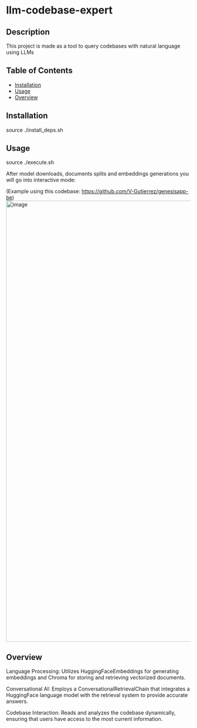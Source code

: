 # llm-codebase-expert
## Description
This project is made as a tool to query codebases with natural language using LLMs

## Table of Contents

- [Installation](#installation)
- [Usage](#usage)
- [Overview](#overview)

## Installation

source ./install_deps.sh

## Usage

source ./execute.sh

After model downloads, documents splits and embeddings generations you will go into interactive mode: 

(Example using this codebase: https://github.com/V-Gutierrez/genesisapp-be)
<img width="1202" alt="image" src="https://github.com/V-Gutierrez/llm-codebase-expert/assets/62355596/631bba51-0aa0-4b88-8626-16afef28a555">


## Overview

Language Processing: Utilizes HuggingFaceEmbeddings for generating embeddings and Chroma for storing and retrieving vectorized documents.

Conversational AI: Employs a ConversationalRetrievalChain that integrates a HuggingFace language model with the retrieval system to provide accurate answers.

Codebase Interaction: Reads and analyzes the codebase dynamically, ensuring that users have access to the most current information.

